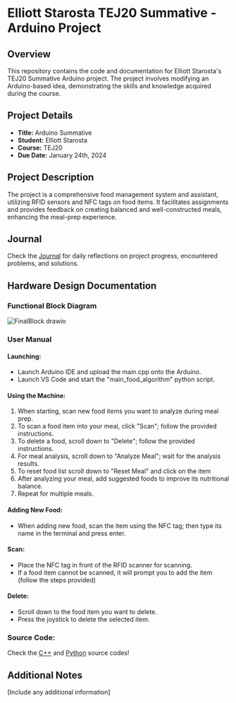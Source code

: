 # Elliott Starosta TEJ20 Summative - Arduino Project

## Overview

This repository contains the code and documentation for Elliott Starosta's TEJ20 Summative Arduino project. The project involves modifying an Arduino-based idea, demonstrating the skills and knowledge acquired during the course.

## Project Details

- **Title:** Arduino Summative 
- **Student:** Elliott Starosta
- **Course:** TEJ20
- **Due Date:** January 24th, 2024

## Project Description

The project is a comprehensive food management system and assistant, utilizing RFID sensors and NFC tags on food items. It facilitates assignments and provides feedback on creating balanced and well-constructed meals, enhancing the meal-prep experience.

## Journal

Check the [Journal](https://docs.google.com/document/d/1gp0loAV-oS-ApLvzDotrjCvRYIWIoJ3BhBvraUlo2Vc/edit) for daily reflections on project progress, encountered problems, and solutions.

## Hardware Design Documentation

### Functional Block Diagram

![FinalBlock drawio](https://github.com/ElliottStarosta/TEJ20-Summative-/assets/147102252/ae4c0c9d-94b1-4098-9133-1fdef4dadc0e)

### User Manual 

#### Launching:
- Launch Arduino IDE and upload the main.cpp onto the Arduino.
- Launch VS Code and start the "main_food_algorithm" python script.

#### Using the Machine:
1. When starting, scan new food items you want to analyze during meal prep.
2. To scan a food item into your meal, click "Scan"; follow the provided instructions.
3. To delete a food, scroll down to "Delete"; follow the provided instructions.
4. For meal analysis, scroll down to "Analyze Meal"; wait for the analysis results.
5. To reset food list scroll down to "Reset Meal" and click on the item
6. After analyzing your meal, add suggested foods to improve its nutritional balance.
7. Repeat for multiple meals.

#### Adding New Food:
- When adding new food, scan the item using the NFC tag; then type its name in the terminal and press enter.

#### Scan:
- Place the NFC tag in front of the RFID scanner for scanning.
- If a food item cannot be scanned, it will prompt you to add the item (follow the steps provided)

#### Delete:
- Scroll down to the food item you want to delete.
- Press the joystick to delete the selected item.


### Source Code:
Check the [C++](https://github.com/ElliottStarosta/TEJ20-Summative-/blob/main/Arduino%20Based%20Code/main.cpp) and [Python](https://github.com/ElliottStarosta/TEJ20-Summative-/blob/main/Arduino%20Based%20Code/main_food_algorithm.py) source codes!
## Additional Notes

[Include any additional information]